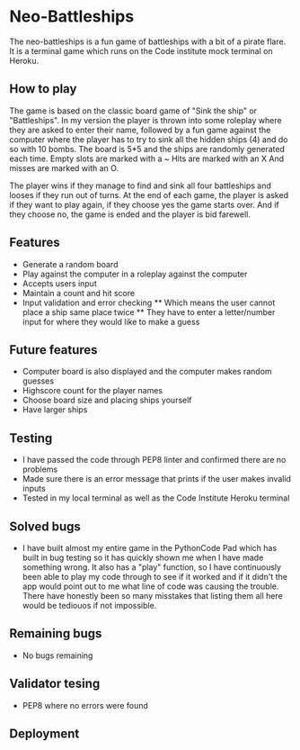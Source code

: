 # Neo-Battleships
The neo-battleships is a fun game of battleships with a bit of a pirate flare. 
It is a terminal game which runs on the Code institute mock terminal on Heroku. 

## How to play

The game is based on the classic board game of "Sink the ship" or "Battleships".
In my version the player is thrown into some roleplay where they are asked to enter their name,
followed by a fun game against the computer where the player has to try to sink all the hidden ships (4)
and do so with 10 bombs. 
The board is 5*5 and the ships are randomly generated each time. 
Empty slots are marked with a ~
Hits are marked with an X 
And misses are marked with an O.

The player wins if they manage to find and sink all four battleships and looses if they run out of turns.
At the end of each game, the player is asked if they want to play again, if they choose yes the game starts over.
And if they choose no, the game is ended and the player is bid farewell.

## Features 

* Generate a random board
* Play against the computer in a roleplay against the computer
* Accepts users input
* Maintain a count and hit score
* Input validation and error checking
** Which means the user cannot place a ship same place twice
** They have to enter a letter/number input for where they would like to make a guess

## Future features

* Computer board is also displayed and the computer makes random guesses
* Highscore count for the player names
* Choose board size and placing ships yourself
* Have larger ships

## Testing

* I have passed the code through PEP8 linter and confirmed there are no problems
* Made sure there is an error message that prints if the user makes invalid inputs
* Tested in my local terminal as well as the Code Institute Heroku terminal

## Solved bugs

* I have built almost my entire game in the PythonCode Pad which has built in bug testing 
so it has quickly shown me when I have made something wrong. It also has a "play" function,
so I have continuously been able to play my code through to see if it worked and if it didn't the
app would point out to me what line of code was causing the trouble.
There have honestly been so many misstakes that listing them all here would be tediouos if not impossible.

## Remaining bugs

* No bugs remaining

## Validator tesing 

* PEP8 where no errors were found

## Deployment

